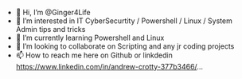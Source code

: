 - 👋 Hi, I’m @Ginger4Life
- 👀 I’m interested in IT CyberSecurtity / Powershell / Linux / System Admin tips and tricks
- 🌱 I’m currently learning Powershell and Linux
- 💞️ I’m looking to collaborate on Scripting and any jr coding projects
- 📫 How to reach me here on Github or linkdedin https://www.linkedin.com/in/andrew-crotty-377b3466/...

<!---
Ginger4Life/Ginger4Life is a ✨ special ✨ repository because its `README.md` (this file) appears on your GitHub profile.
You can click the Preview link to take a look at your changes.
--->
